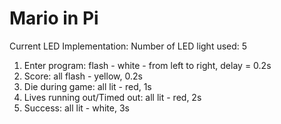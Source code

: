 # Mario in Pi
Current LED Implementation:
Number of LED light used: 5
1. Enter program: flash - white - from left to right, delay = 0.2s
2. Score: all flash - yellow, 0.2s
3. Die during game: all lit - red, 1s
4. Lives running out/Timed out: all lit - red, 2s
4. Success: all lit - white, 3s